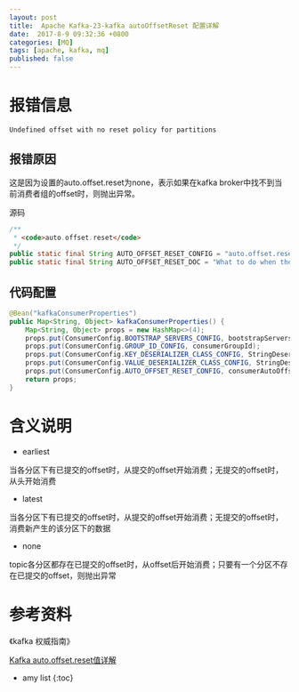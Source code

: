 ```yaml
---
layout: post
title:  Apache Kafka-23-kafka autoOffsetReset 配置详解
date:  2017-8-9 09:32:36 +0800
categories: [MQ]
tags: [apache, kafka, mq]
published: false
---
```


# 报错信息

```
Undefined offset with no reset policy for partitions
```

## 报错原因

这是因为设置的auto.offset.reset为none，表示如果在kafka broker中找不到当前消费者组的offset时，则抛出异常。

源码

```java
/**
 * <code>auto.offset.reset</code>
 */
public static final String AUTO_OFFSET_RESET_CONFIG = "auto.offset.reset";
public static final String AUTO_OFFSET_RESET_DOC = "What to do when there is no initial offset in Kafka or if the current offset doesnot exist any more on the server (e.g. because that data has been deleted): <ul><li>earliest: automatically reset the offset to theearliest offset<li>latest: automatically reset the offset to the latest offset</li><li>none: throw exception to the consumer if noprevious offset is found for the consumer's group</li><li>anything else: throw exception to the consumer.</li></ul>";
```

## 代码配置

```java
@Bean("kafkaConsumerProperties")
public Map<String, Object> kafkaConsumerProperties() {
    Map<String, Object> props = new HashMap<>(4);
    props.put(ConsumerConfig.BOOTSTRAP_SERVERS_CONFIG, bootstrapServers);
    props.put(ConsumerConfig.GROUP_ID_CONFIG, consumerGroupId);
    props.put(ConsumerConfig.KEY_DESERIALIZER_CLASS_CONFIG, StringDeserializer.class);
    props.put(ConsumerConfig.VALUE_DESERIALIZER_CLASS_CONFIG, StringDeserializer.class);
    props.put(ConsumerConfig.AUTO_OFFSET_RESET_CONFIG, consumerAutoOffsetReset);
    return props;
}
```

# 含义说明

- earliest

当各分区下有已提交的offset时，从提交的offset开始消费；无提交的offset时，从头开始消费

- latest

当各分区下有已提交的offset时，从提交的offset开始消费；无提交的offset时，消费新产生的该分区下的数据

- none

topic各分区都存在已提交的offset时，从offset后开始消费；只要有一个分区不存在已提交的offset，则抛出异常

# 参考资料

《kafka 权威指南》

[Kafka auto.offset.reset值详解](https://blog.csdn.net/lishuangzhe7047/article/details/74530417)

* amy list
{:toc}

 

